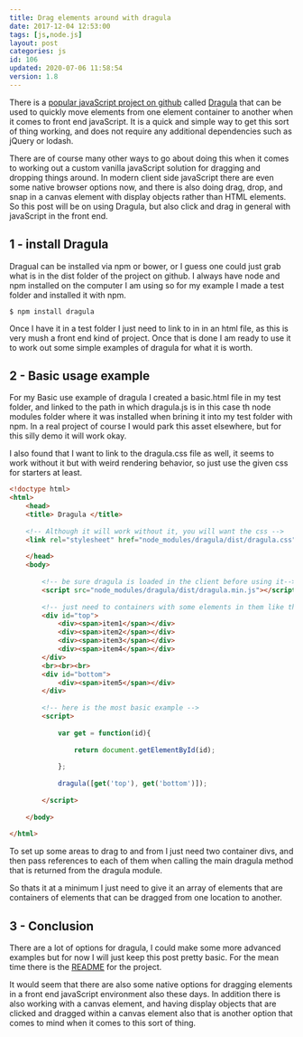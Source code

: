 ```yaml
---
title: Drag elements around with dragula
date: 2017-12-04 12:53:00
tags: [js,node.js]
layout: post
categories: js
id: 106
updated: 2020-07-06 11:58:54
version: 1.8
---
```


There is a [popular javaScript project on github](https://github.com/bevacqua/dragula) called [Dragula](https://bevacqua.github.io/dragula/) that can be used to quickly move elements from one element container to another when it comes to front end javaScript. It is a quick and simple way to get this sort of thing working, and does not require any additional dependencies such as jQuery or lodash.

There are of course many other ways to go about doing this when it comes to working out a custom vanilla javaScript solution for dragging and dropping things around. In modern client side javaScript there are even some native browser options now, and there is also doing drag, drop, and snap in a canvas element with display objects rather than HTML elements. So this post will be on using Dragula, but also click and drag in general with javaScript in the front end.

<!-- more -->

## 1 - install Dragula

Dragual can be installed via npm or bower, or I guess one could just grab what is in the dist folder of the project on github. I always have node and npm installed on the computer I am using so for my example I made a test folder and installed it with npm.

```
$ npm install dragula
```

Once I have it in a test folder I just need to link to in in an html file, as this is very mush a front end kind of project. Once that is done I am ready to use it to work out some simple examples of dragula for what it is worth.

## 2 - Basic usage example

For my Basic use example of dragula I created a basic.html file in my test folder, and linked to the path in which dragula.js is in this case th node modules folder where it was installed when brining it into my test folder with npm. In a real project of course I would park this asset elsewhere, but for this silly demo it will work okay.

I also found that I want to link to the dragula.css file as well, it seems to work without it but with weird rendering behavior, so just use the given css for starters at least.

```html
<!doctype html>
<html>
    <head>
    <title> Dragula </title>
 
    <!-- Although it will work without it, you will want the css -->
    <link rel="stylesheet" href="node_modules/dragula/dist/dragula.css">
 
    </head>
    <body>
 
        <!-- be sure dragula is loaded in the client before using it-->
        <script src="node_modules/dragula/dist/dragula.min.js"></script>
 
        <!-- just need to containers with some elements in them like this: -->
        <div id="top">
            <div><span>item1</span></div>
            <div><span>item2</span></div>
            <div><span>item3</span></div>
            <div><span>item4</span></div>
        </div>
        <br><br><br>
        <div id="bottom">
            <div><span>item5</span></div>
        </div>
 
        <!-- here is the most basic example -->
        <script>
 
            var get = function(id){
 
                return document.getElementById(id);
 
            };
 
            dragula([get('top'), get('bottom')]);
 
        </script>
 
    </body>
 
</html>
```

To set up some areas to drag to and from I just need two container divs, and then pass references to each of them when calling the main dragula method that is returned from the dragula module.

So thats it at a minimum I just need to give it an array of elements that are containers of elements that can be dragged from one location to another.

## 3 - Conclusion

There are a lot of options for dragula, I could make some more advanced examples but for now I will just keep this post pretty basic. For the mean time there is the [README](https://github.com/bevacqua/dragula/blob/master/readme.markdown) for the project.

It would seem that there are also some native options for dragging elements in a front end javaScript environment also these days. In addition there is also working with a canvas element, and having display objects that are clicked and dragged within a canvas element also that is another option that comes to mind when it comes to this sort of thing.